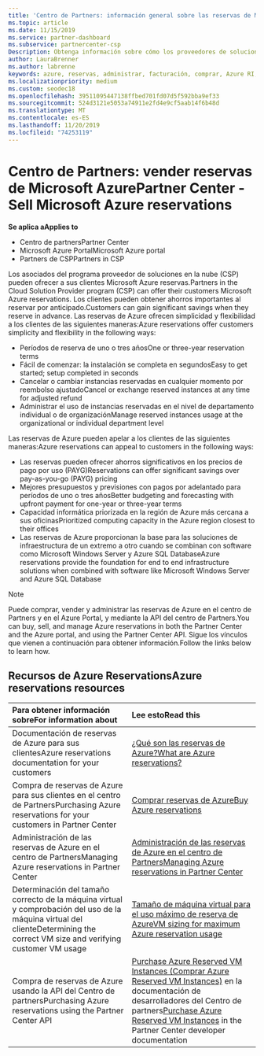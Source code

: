 ```yaml
---
title: 'Centro de Partners: información general sobre las reservas de Microsoft Azure | Centro de Partners'
ms.topic: article
ms.date: 11/15/2019
ms.service: partner-dashboard
ms.subservice: partnercenter-csp
Description: Obtenga información sobre cómo los proveedores de soluciones en la nube pueden comprar, vender o administrar las reservas de Azure para los clientes que usan el centro de Partners, el Azure Portal o la API del centro de Partners.
author: LauraBrenner
ms.author: labrenne
keywords: azure, reservas, administrar, facturación, comprar, Azure RI, Azure Reserved Instances
ms.localizationpriority: medium
ms.custom: seodec18
ms.openlocfilehash: 39511095447138ffbed701fd07d5f592bba9ef33
ms.sourcegitcommit: 524d3121e5053a74911e2fd4e9cf5aab14f6b48d
ms.translationtype: MT
ms.contentlocale: es-ES
ms.lasthandoff: 11/20/2019
ms.locfileid: "74253119"
---
```

# <a name="partner-center---sell-microsoft-azure-reservations"></a><span data-ttu-id="52237-104">Centro de Partners: vender reservas de Microsoft Azure</span><span class="sxs-lookup"><span data-stu-id="52237-104">Partner Center - Sell Microsoft Azure reservations</span></span>

<!--Maggie, 12/7/18 - Added "Partner Center" to metadata title and H1 title as per Catherine Watson in bug #19868631-->

<span data-ttu-id="52237-105">**Se aplica a**</span><span class="sxs-lookup"><span data-stu-id="52237-105">**Applies to**</span></span>

- <span data-ttu-id="52237-106">Centro de partners</span><span class="sxs-lookup"><span data-stu-id="52237-106">Partner Center</span></span>
- <span data-ttu-id="52237-107">Microsoft Azure Portal</span><span class="sxs-lookup"><span data-stu-id="52237-107">Microsoft Azure portal</span></span>
- <span data-ttu-id="52237-108">Partners de CSP</span><span class="sxs-lookup"><span data-stu-id="52237-108">Partners in CSP</span></span>

<span data-ttu-id="52237-109">Los asociados del programa proveedor de soluciones en la nube (CSP) pueden ofrecer a sus clientes Microsoft Azure reservas.</span><span class="sxs-lookup"><span data-stu-id="52237-109">Partners in the Cloud Solution Provider program (CSP) can offer their customers Microsoft Azure reservations.</span></span> <span data-ttu-id="52237-110">Los clientes pueden obtener ahorros importantes al reservar por anticipado.</span><span class="sxs-lookup"><span data-stu-id="52237-110">Customers can gain significant savings when they reserve in advance.</span></span> <span data-ttu-id="52237-111">Las reservas de Azure ofrecen simplicidad y flexibilidad a los clientes de las siguientes maneras:</span><span class="sxs-lookup"><span data-stu-id="52237-111">Azure reservations offer customers simplicity and flexibility in the following ways:</span></span>

- <span data-ttu-id="52237-112">Períodos de reserva de uno o tres años</span><span class="sxs-lookup"><span data-stu-id="52237-112">One or three-year reservation terms</span></span>
- <span data-ttu-id="52237-113">Fácil de comenzar: la instalación se completa en segundos</span><span class="sxs-lookup"><span data-stu-id="52237-113">Easy to get started; setup completed in seconds</span></span>
- <span data-ttu-id="52237-114">Cancelar o cambiar instancias reservadas en cualquier momento por reembolso ajustado</span><span class="sxs-lookup"><span data-stu-id="52237-114">Cancel or exchange reserved instances at any time for adjusted refund</span></span>
- <span data-ttu-id="52237-115">Administrar el uso de instancias reservadas en el nivel de departamento individual o de organización</span><span class="sxs-lookup"><span data-stu-id="52237-115">Manage reserved instances usage at the organizational or individual department level</span></span> 

<span data-ttu-id="52237-116">Las reservas de Azure pueden apelar a los clientes de las siguientes maneras:</span><span class="sxs-lookup"><span data-stu-id="52237-116">Azure reservations can appeal to customers in the following ways:</span></span>

- <span data-ttu-id="52237-117">Las reservas pueden ofrecer ahorros significativos en los precios de pago por uso (PAYG)</span><span class="sxs-lookup"><span data-stu-id="52237-117">Reservations can offer significant savings over pay-as-you-go (PAYG) pricing</span></span>
- <span data-ttu-id="52237-118">Mejores presupuestos y previsiones con pagos por adelantado para períodos de uno o tres años</span><span class="sxs-lookup"><span data-stu-id="52237-118">Better budgeting and forecasting with upfront payment for one-year or three-year terms</span></span>
- <span data-ttu-id="52237-119">Capacidad informática priorizada en la región de Azure más cercana a sus oficinas</span><span class="sxs-lookup"><span data-stu-id="52237-119">Prioritized computing capacity in the Azure region closest to their offices</span></span>
- <span data-ttu-id="52237-120">Las reservas de Azure proporcionan la base para las soluciones de infraestructura de un extremo a otro cuando se combinan con software como Microsoft Windows Server y Azure SQL Database</span><span class="sxs-lookup"><span data-stu-id="52237-120">Azure reservations provide the foundation for end to end infrastructure solutions when combined with software like Microsoft Windows Server and Azure SQL Database</span></span>

>[!NOTE]
> <span data-ttu-id="52237-121">Puede comprar, vender y administrar las reservas de Azure en el centro de Partners y en el Azure Portal, y mediante la API del centro de Partners.</span><span class="sxs-lookup"><span data-stu-id="52237-121">You can buy, sell, and manage Azure reservations in both the Partner Center and the Azure portal, and using the Partner Center API.</span></span> <span data-ttu-id="52237-122">Sigue los vínculos que vienen a continuación para obtener información.</span><span class="sxs-lookup"><span data-stu-id="52237-122">Follow the links below to learn how.</span></span>

## <a name="azure-reservations-resources"></a><span data-ttu-id="52237-123">Recursos de Azure Reservations</span><span class="sxs-lookup"><span data-stu-id="52237-123">Azure reservations resources</span></span>

|<span data-ttu-id="52237-124">**Para obtener información sobre**</span><span class="sxs-lookup"><span data-stu-id="52237-124">**For information about**</span></span>   |<span data-ttu-id="52237-125">**Lee esto**</span><span class="sxs-lookup"><span data-stu-id="52237-125">**Read this**</span></span>    |
|:-----------------------------|:-----------------|
| <span data-ttu-id="52237-126">Documentación de reservas de Azure para sus clientes</span><span class="sxs-lookup"><span data-stu-id="52237-126">Azure reservations documentation for your customers</span></span> | [<span data-ttu-id="52237-127">¿Qué son las reservas de Azure?</span><span class="sxs-lookup"><span data-stu-id="52237-127">What are Azure reservations?</span></span>](https://docs.microsoft.com/azure/billing/billing-save-compute-costs-reservations)
|<span data-ttu-id="52237-128">Compra de reservas de Azure para sus clientes en el centro de Partners</span><span class="sxs-lookup"><span data-stu-id="52237-128">Purchasing Azure reservations for your customers in Partner Center</span></span>   |[<span data-ttu-id="52237-129">Comprar reservas de Azure</span><span class="sxs-lookup"><span data-stu-id="52237-129">Buy Azure reservations</span></span>](azure-reservations-buying.md)
|<span data-ttu-id="52237-130">Administración de las reservas de Azure en el centro de Partners</span><span class="sxs-lookup"><span data-stu-id="52237-130">Managing Azure reservations in Partner Center</span></span> | [<span data-ttu-id="52237-131">Administración de las reservas de Azure en el centro de Partners</span><span class="sxs-lookup"><span data-stu-id="52237-131">Managing Azure reservations in Partner Center</span></span>](azure-reservations-manage.md)
|<span data-ttu-id="52237-132">Determinación del tamaño correcto de la máquina virtual y comprobación del uso de la máquina virtual del cliente</span><span class="sxs-lookup"><span data-stu-id="52237-132">Determining the correct VM size and verifying customer VM usage</span></span>   |[<span data-ttu-id="52237-133">Tamaño de máquina virtual para el uso máximo de reserva de Azure</span><span class="sxs-lookup"><span data-stu-id="52237-133">VM sizing for maximum Azure reservation usage</span></span>](azure-usage.md)   |
|<span data-ttu-id="52237-134">Compra de reservas de Azure usando la API del Centro de partners</span><span class="sxs-lookup"><span data-stu-id="52237-134">Purchasing Azure reservations using the Partner Center API</span></span> | <span data-ttu-id="52237-135">[Purchase Azure Reserved VM Instances (Comprar Azure Reserved VM Instances)](https://docs.microsoft.com/partner-center/develop/purchase-azure-reservations) en la documentación de desarrolladores del Centro de partners</span><span class="sxs-lookup"><span data-stu-id="52237-135">[Purchase Azure Reserved VM Instances](https://docs.microsoft.com/partner-center/develop/purchase-azure-reservations) in the Partner Center developer documentation</span></span>
